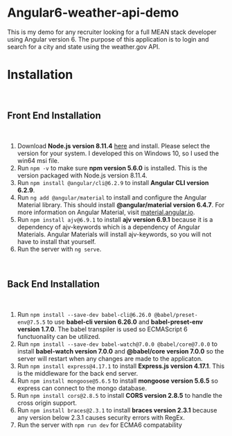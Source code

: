 <h1>Angular6-weather-api-demo</h1>
<p>This is my demo for any recruiter looking for a full MEAN stack developer using Angular version 6. The purpose of this application is to login and search for a city and state using the weather.gov API.</p>

<h1>Installation</h1>
<br>
<h2>Front End Installation</h2>
<br>
<ol>
<li>Download <strong>Node.js version 8.11.4</strong> <a href="https://nodejs.org/download/release/v8.11.4/">here</a> and install. Please select the version for your system. I developed this on Windows 10, so I used the win64 msi file.</li>
<li>Run <code>npm -v</code> to make sure <strong>npm version 5.6.0</strong> is installed. This is the version packaged with Node.js version 8.11.4.</li>
<li>Run <code>npm install @angular/cli@6.2.9</code> to install <strong>Angular CLI version 6.2.9</strong>.</li>
<li>Run <code>ng add @angular/material</code> to install and configure the Angular Material library. This should install <strong>@angular/material version 6.4.7</strong>. For more information on Angular Material, visit <a href="https://material.angular.io/">material.angular.io</a>.</li>
<li>Run <code>npm install ajv@6.9.1</code> to install <strong>ajv version 6.9.1</strong> because it is a dependency of ajv-keywords which is a dependency of Angular Materials. Angular Materials will install ajv-keywords, so you will not have to install that yourself.</li>
<li>Run the server with <code>ng serve</code>.</li>
</ol>
<br>
<h2>Back End Installation</h2>
<br>
<ol>
<li>Run <code>npm install --save-dev babel-cli@6.26.0 @babel/preset-env@7.5.5</code> to use <strong> babel-cli version 6.26.0</strong> and <strong> babel-preset-env version 1.7.0</strong>. The babel transpiler is used so ECMAScript 6 functuonality can be utilized.</li>
<li>Run <code>npm install --save-dev babel-watch@7.0.0 @babel/core@7.0.0</code> to install <strong>babel-watch version 7.0.0</strong> and <strong>@babel/core version 7.0.0</strong> so the server will restart when any changes are made to the applicaton.</li>
<li>Run <code>npm install express@4.17.1</code> to install <strong>Express.js version 4.17.1</strong>. This is the middleware for the back end server.</li>
<li>Run <code>npm install mongoose@5.6.5</code> to install <strong>mongoose version 5.6.5</strong> so express can connect to the mongo database.</li>
<li>Run <code>npm install cors@2.8.5</code> to install <strong>CORS version 2.8.5</strong> to handle the cross origin support.</li>
<li>Run <code>npm install braces@2.3.1</code> to install <strong>braces version 2.3.1</strong> because any version below 2.3.1 causes security errors with RegEx.</li>
<li>Run the server with <code>npm run dev</code> for ECMA6 compatability</li>
</ol>
